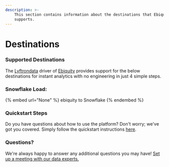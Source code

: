 ```yaml
---
description: >-
    This section contains information about the destinations that Ebiquity
    supports.
---
```


# Destinations

### Supported Destinations

The [Lyftrondata](https://www.lyftrondata.com/) driver of [Ebiquity](None) provides support for the below destinations for instant analytics with no engineering in just 4 simple steps.

### Snowflake Load:

{% embed url="None" %}
ebiquity to Snowflake
{% endembed %}

### Quickstart Steps

Do you have questions about how to use the platform? Don't worry; we've got you covered. Simply follow the quickstart instructions [here](README.md).

### Questions? <a href="#questions" id="questions"></a>

We're always happy to answer any additional questions you may have! [Set up a meeting with our data experts.](https://www.lyftrondata.com/book-a-meeting/)
